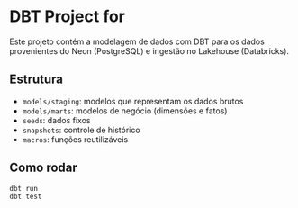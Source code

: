 # DBT Project for <nome do projeto>

Este projeto contém a modelagem de dados com DBT para os dados provenientes do Neon (PostgreSQL) e ingestão no Lakehouse (Databricks).

## Estrutura

- `models/staging`: modelos que representam os dados brutos
- `models/marts`: modelos de negócio (dimensões e fatos)
- `seeds`: dados fixos
- `snapshots`: controle de histórico
- `macros`: funções reutilizáveis

## Como rodar

```bash
dbt run
dbt test

